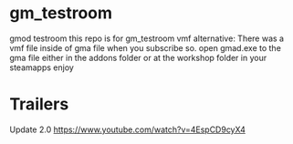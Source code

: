 # gm_testroom
gmod testroom
this repo is for gm_testroom vmf
alternative:
There was a vmf file inside of gma file when you subscribe so.
open gmad.exe to the gma file either in the addons folder or at the workshop folder in your steamapps
enjoy

# Trailers
Update 2.0 https://www.youtube.com/watch?v=4EspCD9cyX4

